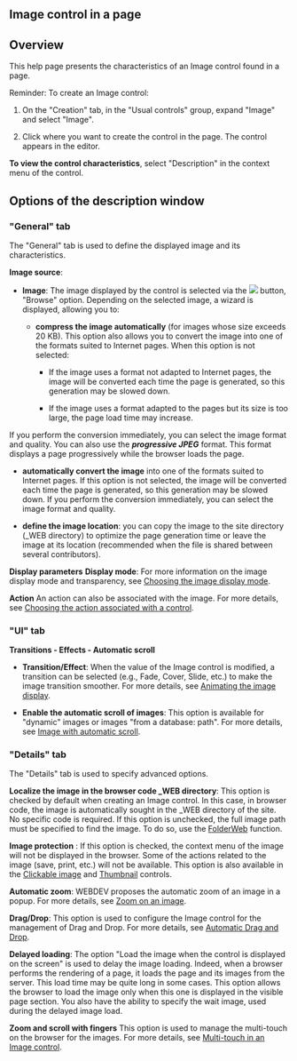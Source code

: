 


## Image control in a page
			



<a name="NOTE1"></a>
<a name="NOTE1_1"></a>


## Overview
<a name="overview_ELTTEXTE000195"></a>
This help page presents the characteristics of an Image control found in a page. 

Reminder: To create an Image control: 

1. On the "Creation" tab, in the "Usual controls" group, expand "Image" and select "Image".

2. Click where you want to create the control in the page. The control appears in the editor.




**To view the control characteristics**, select "Description" in the context menu of the control. 

<a name="NOTE2"></a>
<a name="NOTE2_1"></a>


## Options of the description window
<a name="options_the_description_window_ELTTEXTE000219"></a>


### "General" tab
<a name="general_tab_ELTPARAGRAPHE000037"></a>

The "General" tab is used to define the displayed image and its characteristics. 

**Image source**: 


- **Image**: The image displayed by the control is selected via the ![](https://doc.pcsoft.fr/en-US/images/image.awp?langid=3&name=Menu_Image_Editeur%20-%20HC%20N%B0001.gif)
 button, "Browse" option. Depending on the selected image, a wizard is displayed, allowing you to:

	- **compress the image automatically** (for images whose size exceeds 20 KB). This option also allows you to convert the image into one of the formats suited to Internet pages. When this option is not selected:

		- If the image uses a format not adapted to Internet pages, the image will be converted each time the page is generated, so this generation may be slowed down.

		- If the image uses a format adapted to the pages but its size is too large, the page load time may increase.


 If you perform the conversion immediately, you can select the image format and quality. You can also use the ***progressive JPEG*** format. This format displays a page progressively while the browser loads the page. 

- **automatically convert the image** into one of the formats suited to Internet pages. If this option is not selected, the image will be converted each time the page is generated, so this generation may be slowed down. If you perform the conversion immediately, you can select the image format and quality.

- **define the image location**: you can copy the image to the site directory (_WEB directory) to optimize the page generation time or leave the image at its location (recommended when the file is shared between several contributors).




**Display parameters**
**Display mode**: For more information on the image display mode and transparency, see [Choosing the image display mode](../WDChamp/1013134.md).

**Action**
An action can also be associated with the image. For more details, see [Choosing the action associated with a control](../WDChamp/1013165.md).




### "UI" tab
<a name="tab_ELTPARAGRAPHE000081"></a>

**Transitions - Effects - Automatic scroll**

- **Transition/Effect**: When the value of the Image control is modified, a transition can be selected (e.g., Fade, Cover, Slide, etc.) to make the image transition smoother. For more details, see [Animating the image display](../WDChamp/9500117.md).

- **Enable the automatic scroll of images**: This option is available for "dynamic" images or images "from a database: path". For more details, see [Image with automatic scroll](../WDChamp/9500118.md).







### "Details" tab
<a name="details_tab_ELTPARAGRAPHE000096"></a>

The "Details" tab is used to specify advanced options. 

**Localize the image in the browser code _WEB directory**: 
This option is checked by default when creating an Image control. In this case, in browser code, the image is automatically sought in the _WEB directory of the site. No specific code is required.
If this option is unchecked, the full image path must be specified to find the image. To do so, use the [FolderWeb](../WDLang2/3012015.md) function.

**Image protection** : 
If this option is checked, the context menu of the image will not be displayed in the browser. Some of the actions related to the image (save, print, etc.) will not be available. This option is also available in the [Clickable image](../WDChamp/1013140.md) and [Thumbnail](../WDChamp/1013275.md) controls.

**Automatic zoom**: 
WEBDEV proposes the automatic zoom of an image in a popup. For more details, see [Zoom on an image](../WDChamp/9500127.md). 

**Drag/Drop**: 
This option is used to configure the Image control for the management of Drag and Drop. For more details, see [Automatic Drag and Drop](../WDLang1/3030012.md). 

**Delayed loading**: 
The option "Load the image when the control is displayed on the screen" is used to delay the image loading. Indeed, when a browser performs the rendering of a page, it loads the page and its images from the server. This load time may be quite long in some cases. This option allows the browser to load the image only when this one is displayed in the visible page section. You also have the ability to specify the wait image, used during the delayed image load. 

**Zoom and scroll with fingers**
This option is used to manage the multi-touch on the browser for the images. For more details, see [Multi-touch in an Image control](../WDChamp/9500131.md). 


